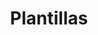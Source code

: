 ---
layout: page
title: Plantillas
description: Plantilla HTML5 con Bootstrap 4 para ASP.NET Core. 
---
